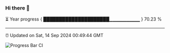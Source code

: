### Hi there 👋

⏳ Year progress { █████████████████████▁▁▁▁▁▁▁▁▁ } 70.23 %

---

⏰ Updated on Sat, 14 Sep 2024 00:49:44 GMT

![Progress Bar CI](https://github.com/code-lakshay/GitHub-Actions-Demo/workflows/Progress%20Bar%20CI/badge.svg)
